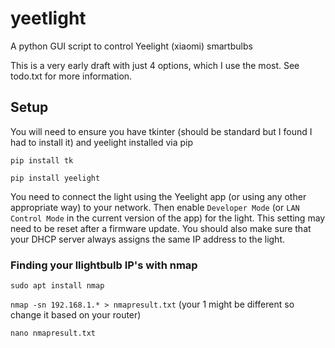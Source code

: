 # yeetlight
A python GUI script to control Yeelight (xiaomi) smartbulbs

This is a very early draft with just 4 options, which I use the most. See todo.txt for more information.

## Setup

You will need to ensure you have tkinter (should be standard but I found I had to install it) and yeelight installed via pip

`pip install tk`

`pip install yeelight`

You need to connect the light using the Yeelight app (or using any other appropriate way) to your network. Then enable `Developer Mode` (or `LAN Control Mode` in the current version of the app) for the light. This setting may need to be reset after a firmware update. You should also make sure that your DHCP server always assigns the same IP address to the light.

### Finding your llightbulb IP's with nmap

`sudo apt install nmap`

`nmap -sn 192.168.1.* > nmapresult.txt` (your 1 might be different so change it based on your router)

`nano nmapresult.txt`
